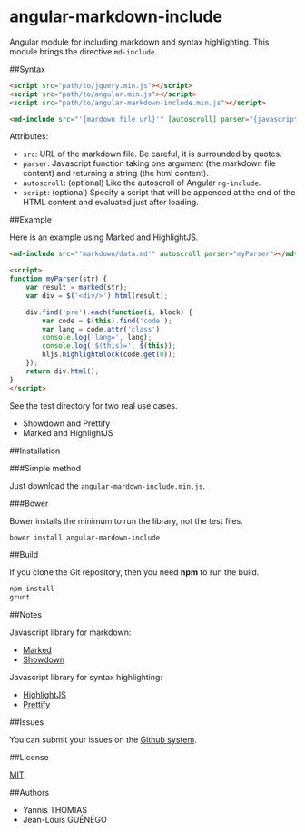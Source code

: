 angular-markdown-include
========================

Angular module for including markdown and syntax highlighting.
This module brings the directive ```md-include```.

##Syntax

```html
<script src="path/to/jquery.min.js"></script>
<script src="path/to/angular.min.js"></script>
<script src="path/to/angular-markdown-include.min.js"></script>

<md-include src="'{mardown file url}'" [autoscroll] parser="{javascript function}" [script="{path to javascript file}"]></md-include>
```

Attributes:

- ```src```: URL of the markdown file. Be careful, it is surrounded by quotes.
- ```parser```: Javascript function taking one argument (the markdown file content)
and returning a string (the html content).
- ```autoscroll```: (optional) Like the autoscroll of Angular ```ng-include```.
- ```script```: (optional) Specify a script that will be appended at the end of the HTML content
and evaluated just after loading.


##Example

Here is an example using Marked and HighlightJS.

```html
<md-include src="'markdown/data.md'" autoscroll parser="myParser"></md-include>

<script>
function myParser(str) {
	var result = marked(str);
	var div = $('<div/>').html(result);

	div.find('pre').each(function(i, block) {
		var code = $(this).find('code');
		var lang = code.attr('class');
		console.log('lang=', lang);
		console.log('$(this)=', $(this));
		hljs.highlightBlock(code.get(0));
	});
	return div.html();
}
</script>
```

See the test directory for two real use cases.
- Showdown and Prettify
- Marked and HighlightJS

##Installation

###Simple method

Just download the ```angular-mardown-include.min.js```.

###Bower

Bower installs the minimum to run the library, not the test files.

```sh
bower install angular-mardown-include
```

##Build

If you clone the Git repository, then you need **npm** to run the build.

```sh
npm install
grunt
```

##Notes

Javascript library for markdown:
- [Marked](https://github.com/chjj/marked)
- [Showdown](https://github.com/showdownjs/showdown)

Javascript library for syntax highlighting:
- [HighlightJS](https://highlightjs.org/)
- [Prettify](https://code.google.com/p/google-code-prettify/)

##Issues

You can submit your issues on the
[Github system](https://github.com/jlguenego/angular-markdown-include/issues).

##License

[MIT](http://opensource.org/licenses/MIT)

##Authors
- Yannis THOMIAS
- Jean-Louis GUÉNÉGO